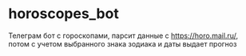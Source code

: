 # horoscopes_bot

Телеграм бот с гороскопами, парсит данные с https://horo.mail.ru/, потом с учетом выбранного знака зодиака и даты выдает прогноз
